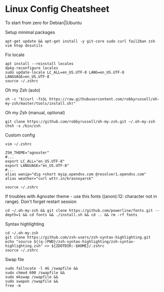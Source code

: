 # Linux Config Cheatsheet
To start from zero for Debian||Ubuntu

Setup minimal packages
```
apt-get update && apt-get install -y git-core sudo curl fail2ban zsh vim htop dnsutils
```
Fix locale
```
apt install --reinstall locales
dpkg-reconfigure locales
sudo update-locale LC_ALL=en_US.UTF-8 LANG=en_US.UTF-8 LANGUAGE=en_US.UTF-8
source ~/.zshrc
```
Oh my Zsh (auto)
```
sh -c "$(curl -fsSL https://raw.githubusercontent.com/robbyrussell/oh-my-zsh/master/tools/install.sh)"
```
Oh my Zsh (manual, optional)
```
git clone https://github.com/robbyrussell/oh-my-zsh.git ~/.oh-my-zsh
chsh -s /bin/zsh
```
Custom config
```
vim ~/.zshrc
```
```
ZSH_THEME="agnoster" 
#...
export LC_ALL="en_US.UTF-8"
export LANGUAGE="en_US.UTF-8"
#...
alias wanip="dig +short myip.opendns.com @resolver1.opendns.com"
alias weather="curl wttr.in/krasnoyarsk"
```
```
source ~/.zshrc
```
If troubles with Agnoster theme - use this fonts ((anon):12: character not in range).
Don't forget restart session
```
cd ~/.oh-my-zsh && git clone https://github.com/powerline/fonts.git --depth=1 && cd fonts && ./install.sh && cd .. && rm -rf fonts
```
Syntax highlighting
```
cd ~/.oh-my-zsh
git clone https://github.com/zsh-users/zsh-syntax-highlighting.git
echo "source ${(q-)PWD}/zsh-syntax-highlighting/zsh-syntax-highlighting.zsh" >> ${ZDOTDIR:-$HOME}/.zshrc
source ~/.zshrc
```
Swap file
```
sudo fallocate -l 4G /swapfile &&
sudo chmod 600 /swapfile &&
sudo mkswap /swapfile &&
sudo swapon /swapfile &&
free -m
